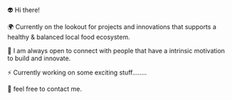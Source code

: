 👽 Hi there!

🌍 Currently on the lookout for projects and innovations that supports a healthy & balanced local food ecosystem.

💚 I am always open to connect with people that have a intrinsic motivation to build and innovate.

⚡ Currently working on some exciting stuff........

💬 feel free to contact me.
